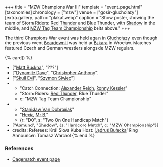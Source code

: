 +++
title = "MZW Champions War III"
template = "event_page.html"
[taxonomies]
chronology = ["mzw"]
venue = ["gosir-glucholazy"]
[extra.gallery]
path = "plakat.webp"
caption = "Show poster, showing the team of Storm Riders: [Red Thunder](@/w/red-thunder.md) and Blue Thunder, with [Shadow](@/w/shadow.md) in the middle, and [MZW Tag Team Championship](@/c/mzw-tag-team-championship.md) belts above."
+++

The third Champions War event was held again in [Głuchołazy](@/v/gosir-glucholazy.md), even though the previous event [Beatdown II](@/e/mzw/2017-02-18-mzw-beatdown-2.md) was held at [Bakara](@/v/bakara.md) in Wrocław. Matches featured Czech and German wrestlers alongside MZW regulars.

{% card() %}
- ["[Matt Buckna](@/w/matt-buckna.md)", "???"]
- ["[Dynamite Dave](@/w/dynamite-dave.md)", "[Christopher Anthony](@/w/christopher-anthony.md)"]
- ["[Skull Evil](@/w/skull-evil.md)", "[Szymon Siwiec](@/w/szymon-siwiec.md)"]
- - "Catch Connection: [Alexander Reich](@/w/alex-ace.md), [Ronny Kessler](@/w/ronny-kessler.md)"
  - "Storm Riders: [Red Thunder](@/w/red-thunder.md), Blue Thunder"
  - c: "MZW Tag Team Championship"
- - "[Stanisław Van Dobroniak](@/w/stanislaw-van-dobroniak.md)"
  - "[Hexia](@/w/hexia.md), [Mr B.](@/w/mr-b.md)"
  - {r: "DQ", s: "Two On One Handicap Match"}
- ["[Asmund](@/w/asmund.md)", "[Shadow](@/w/shadow.md)", {s: "Hardcore Match", c: "MZW
      Championship"}]
- credits:
    Referees: Král Slova Kuba
    Host: '[Jędruś Bułecka](@/w/jedrus-bulecka.md)'
    Ring Announcer: Tomasz Warchoł
{% end %}

### References

* [Cagematch event page](https://www.cagematch.net/?id=1&nr=177221)
